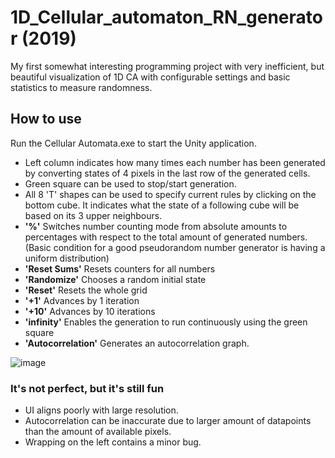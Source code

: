 # 1D_Cellular_automaton_RN_generator (2019)
My first somewhat interesting programming project with very inefficient, but beautiful visualization of 1D CA with configurable settings and basic statistics to measure randomness.

## How to use
Run the Cellular Automata.exe to start the Unity application.

- Left column indicates how many times each number has been generated by converting states of 4 pixels in the last row of the generated cells.
- Green square can be used to stop/start generation.
- All 8 'T' shapes can be used to specify current rules by clicking on the bottom cube. It indicates what the state of a following cube will be based on its 3 upper neighbours.
- **'%'** Switches number counting mode from absolute amounts to percentages with respect to the total amount of generated numbers. (Basic condition for a good pseudorandom number generator is having a uniform distribution)
- **'Reset Sums'** Resets counters for all numbers
- **'Randomize'** Chooses a random initial state
- **'Reset'** Resets the whole grid
- **'+1'** Advances by 1 iteration
- **'+10'** Advances by 10 iterations
- **'infinity'** Enables the generation to run continuously using the green square
- **'Autocorrelation'** Generates an autocorrelation graph.

![image](https://user-images.githubusercontent.com/43809508/139271880-a2fc2ffd-f8d4-41ff-b23a-4904642025cb.png)

### It's not perfect, but it's still fun
* UI aligns poorly with large resolution.
* Autocorrelation can be inaccurate due to larger amount of datapoints than the amount of available pixels.
* Wrapping on the left contains a minor bug.
